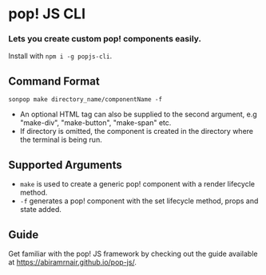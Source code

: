# pop! JS CLI

### Lets you create custom pop! components easily.
Install with ```npm i -g popjs-cli```.<br>
## Command Format
```sonpop make directory_name/componentName -f```
- An optional HTML tag can also be supplied to the second argument, e.g "make-div", "make-button", "make-span" etc.
- If directory is omitted, the component is created in the directory where the terminal is being run.
## Supported Arguments
- ```make``` is used to create a generic pop! component with a render lifecycle method.
- ```-f``` generates a pop! component with the set lifecycle method, props and state added.
## Guide
Get familiar with the pop! JS framework by checking out the guide available at https://abiramrnair.github.io/pop-js/.
